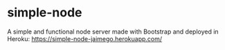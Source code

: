 # simple-node
A simple and functional node server made with Bootstrap and deployed in Heroku: https://simple-node-jaimego.herokuapp.com/

